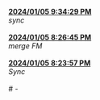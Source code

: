 <strong><ins>
2024/01/05 9:34:29 PM
</strong></ins><br><em>
sync
</em><br><br>
<strong><ins> 2024/01/05 8:26:45 PM </strong></ins><br><em> merge FM </em><br><br> <strong><ins> 2024/01/05 8:23:57 PM </strong></ins><br><em> Sync </em><br><br> # -
